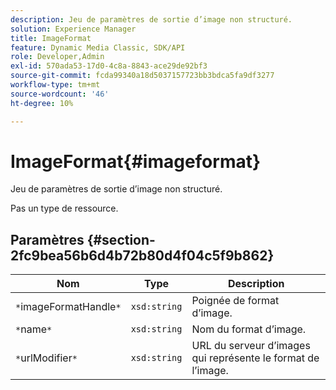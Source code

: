 ```yaml
---
description: Jeu de paramètres de sortie d’image non structuré.
solution: Experience Manager
title: ImageFormat
feature: Dynamic Media Classic, SDK/API
role: Developer,Admin
exl-id: 570ada53-17d0-4c8a-8843-ace29de92bf3
source-git-commit: fcda99340a18d5037157723bb3bdca5fa9df3277
workflow-type: tm+mt
source-wordcount: '46'
ht-degree: 10%

---
```


# ImageFormat{#imageformat}

Jeu de paramètres de sortie d’image non structuré.

Pas un type de ressource.

## Paramètres {#section-2fc9bea56b6d4b72b80d4f04c5f9b862}

| Nom | Type | Description |
|---|---|---|
| `*`imageFormatHandle`*` | `xsd:string` | Poignée de format d’image. |
| `*`name`*` | `xsd:string` | Nom du format d’image. |
| `*`urlModifier`*` | `xsd:string` | URL du serveur d’images qui représente le format de l’image. |
